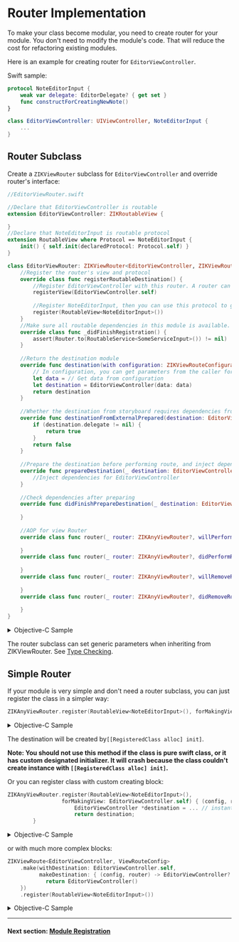 # Router Implementation

To make your class become modular, you need to create router for your module. You don't need to modify the module's code. That will reduce the cost for refactoring existing modules.

Here is an example for creating router for `EditorViewController`.

Swift sample:

```swift
protocol NoteEditorInput {
    weak var delegate: EditorDelegate? { get set }
    func constructForCreatingNewNote()
}

class EditorViewController: UIViewController, NoteEditorInput {
    ...
}
```
## Router Subclass

Create a `ZIKViewRouter` subclass for `EditorViewController` and override router's interface:

```swift
//EditorViewRouter.swift

//Declare that EditorViewController is routable
extension EditorViewController: ZIKRoutableView {

}
//Declare that NoteEditorInput is routable protocol
extension RoutableView where Protocol == NoteEditorInput {
    init() { self.init(declaredProtocol: Protocol.self) }
}

class EditorViewRouter: ZIKViewRouter<EditorViewController, ZIKViewRouteConfiguration> {
    //Register the router's view and protocol
    override class func registerRoutableDestination() {
        //Register EditorViewController with this router. A router can register multi views, and a view can be registered with multi router
        registerView(EditorViewController.self)
        
        //Register NoteEditorInput, then you can use this protocol to get this router
        register(RoutableView<NoteEditorInput>())
    }
    //Make sure all routable dependencies in this module is available.
    override class func _didFinishRegistration() {
        assert(Router.to(RoutableService<SomeServiceInput>()) != nil)
    }
    
    //Return the destination module
    override func destination(with configuration: ZIKViewRouteConfiguration) -> EditorViewController? {
        // In configuration, you can get parameters from the caller for creating the instance
        let data = // Get data from configuration
        let destination = EditorViewController(data: data)
        return destination
    }
    
    //Whether the destination from storyboard requires dependencies from external
    override func destinationFromExternalPrepared(destination: EditorViewController) -> Bool {
        if (destination.delegate != nil) {
            return true
        }
        return false
    }
    
    //Prepare the destination before performing route, and inject dependencies
    override func prepareDestination(_ destination: EditorViewController, configuration: ZIKViewRouteConfiguration) {
        //Inject dependencies for EditorViewController
    }
    
    //Check dependencies after preparing
    override func didFinishPrepareDestination(_ destination: EditorViewController, configuration: ZIKViewRouteConfiguration) {
        
    }
    
    //AOP for view Router
    override class func router(_ router: ZIKAnyViewRouter?, willPerformRouteOnDestination destination: EditorViewController, fromSource source: Any?) {
        
    }
    override class func router(_ router: ZIKAnyViewRouter?, didPerformRouteOnDestination destination: EditorViewController, fromSource source: Any?) {
        
    }
    override class func router(_ router: ZIKAnyViewRouter?, willRemoveRouteOnDestination destination: EditorViewController, fromSource source: Any?) {
        
    }
    override class func router(_ router: ZIKAnyViewRouter?, didRemoveRouteOnDestination destination: EditorViewController, fromSource source: Any?) {
        
    }
}
```

<details><summary>Objective-C Sample</summary>

```objectivec
//NoteEditorInput.h

//Declare that NoteEditorInput is routable protocol
@protocol NoteEditorInput: ZIKViewRoutable
@property (nonatomic, weak) id<EditorDelegate> delegate;
- (void)constructForCreatingNewNote;
@end
```
```objectivec
@interface EditorViewController: UIViewController <NoteEditorInput>
@end
```

Create a `ZIKViewRouter` subclass for `EditorViewController`:

```objectivec
//EditorViewRouter.h
@interface EditorViewRouter : ZIKViewRouter
@end
```
```objectivec
//EditorViewRouter.m

//Declare that EditorViewController is routable
@interface EditorViewController (EditorViewRouter) <ZIKRoutableView>
@end
@implementation EditorViewController (EditorViewRouter)
@end

@implementation EditorViewRouter

//Register the router's view and protocol
+ (void)registerRoutableDestination {
    //Register EditorViewController with this router. A router can register multi views, and a view can be registered with multi router
    [self registerView:[EditorViewController class]];
    
    //Register NoteEditorInput, then you can use this protocol to get this router
    [self registerViewProtocol:ZIKRoutable(NoteEditorInput)];
}

//Return the destination module
- (nullable EditorViewController *)destinationWithConfiguration:(ZIKViewRouteConfiguration *)configuration {
    // In configuration, you can get parameters from the caller for creating the instance
    id data = // Get data from configuration    
    EditorViewController *destination = [[EditorViewController alloc] initWithData:data];
    return destination;
}

//Whether the destination from storyboard requires dependencies from external
- (BOOL)destinationFromExternalPrepared:(EditorViewController *)destination {
    if (destination.delegate != nil) {
        return YES;
    }
    return NO;
}

//Prepare the destination before performing route, and inject dependencies
- (void)prepareDestination:(EditorViewController *)destination configuration:(ZIKViewRouteConfiguration *)configuration {
    //Inject dependencies for EditorViewController
}

//Check dependencies after preparing
- (void)didFinishPrepareDestination:(EditorViewController *)destination configuration:(ZIKViewRouteConfiguration *)configuration {
    
}

//AOP for view router
+ (void)router:(nullable ZIKViewRouter *)router willPerformRouteOnDestination:(EditorViewController *)destination fromSource:(id)source {
    
}
+ (void)router:(nullable ZIKViewRouter *)router didPerformRouteOnDestination:(EditorViewController *)destination fromSource:(id)source {
    
}
+ (void)router:(nullable ZIKViewRouter *)router willRemoveRouteOnDestination:(EditorViewController *)destination fromSource:(id)source {
    
}
+ (void)router:(nullable ZIKViewRouter *)router didRemoveRouteOnDestination:(EditorViewController *)destination fromSource:(id)source {
    
}

@end
```
</details>

The router subclass can set generic parameters when inheriting from ZIKViewRouter. See [Type Checking](TypeChecking.md).

## Simple Router

If your module is very simple and don't need a router subclass, you can just register the class in a simpler way:

```swift
ZIKAnyViewRouter.register(RoutableView<NoteEditorInput>(), forMakingView: EditorViewController.self)
```

<details><summary>Objective-C Sample</summary>

```objectivec
[ZIKViewRouter registerViewProtocol:ZIKRoutable(NoteEditorInput) forMakingView:[EditorViewController class]];
```

</details>

The destination will be created by`[[RegisteredClass alloc] init]`.

**Note: You should not use this method if the class is pure swift class, or it has custom designated initializer.  It will crash because the class couldn't create instance with `[[RegisteredClass alloc] init]`.**

Or you can register class with custom creating block:

```swift
ZIKAnyViewRouter.register(RoutableView<NoteEditorInput>(), 
                 forMakingView: EditorViewController.self) { (config, router) -> NoteEditorInput? in
                     EditorViewController *destination = ... // instantiate your view controller
                     return destination;
        }

```

<details><summary>Objective-C Sample</summary>

```objectivec
[ZIKViewRouter
    registerViewProtocol:ZIKRoutable(NoteEditorInput)
    forMakingView:[EditorViewController class]
    making:^id _Nullable(ZIKViewRouteConfiguration *config, ZIKViewRouter *router) {
        EditorViewController *destination = ... // instantiate your view controller
        return destination;
 }];
```

</details>

or with much more complex blocks:

```swift
ZIKViewRoute<EditorViewController, ViewRouteConfig>
    .make(withDestination: EditorViewController.self,
          makeDestination: { (config, router) -> EditorViewController? in
            return EditorViewController()
    })
    .register(RoutableView<NoteEditorInput>())
```

<details><summary>Objective-C Sample</summary>

```objectivec
[ZIKViewRoute<EditorViewController *, ZIKViewRouteConfig *> 
	makeRouteWithDestination:[EditorViewController class] 
	makeDestination:^ EditorViewController * _Nullable(ZIKViewRouteConfig * _Nonnull config, __kindof ZIKRouter<EditorViewController *,ZIKViewRouteConfig *,ZIKViewRemoveConfiguration *> * _Nonnull router) {
        return [[EditorViewController alloc] init];
    }];
```
</details>

---
#### Next section: [Module Registration](ModuleRegistration.md)